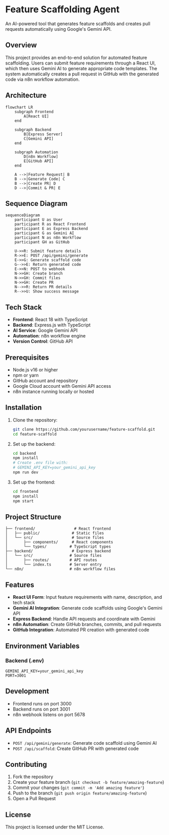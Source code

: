 # Feature Scaffolding Agent

An AI-powered tool that generates feature scaffolds and creates pull requests automatically using Google's Gemini API.

## Overview

This project provides an end-to-end solution for automated feature scaffolding. Users can submit feature requirements through a React UI, which then uses Gemini AI to generate appropriate code templates. The system automatically creates a pull request in GitHub with the generated code via n8n workflow automation.

## Architecture

```mermaid
flowchart LR
    subgraph Frontend
        A[React UI]
    end

    subgraph Backend
        B[Express Server]
        C[Gemini API]
    end

    subgraph Automation
        D[n8n Workflow]
        E[GitHub API]
    end

    A -->|Feature Request| B
    B -->|Generate Code| C
    B -->|Create PR| D
    D -->|Commit & PR| E
```

## Sequence Diagram

```mermaid
sequenceDiagram
    participant U as User
    participant R as React Frontend
    participant E as Express Backend
    participant G as Gemini AI
    participant N as n8n Workflow
    participant GH as GitHub

    U->>R: Submit feature details
    R->>E: POST /api/gemini/generate
    E->>G: Generate scaffold code
    G-->>E: Return generated code
    E->>N: POST to webhook
    N->>GH: Create branch
    N->>GH: Commit files
    N->>GH: Create PR
    N-->>R: Return PR details
    R-->>U: Show success message
```

## Tech Stack

- **Frontend**: React 18 with TypeScript
- **Backend**: Express.js with TypeScript
- **AI Service**: Google Gemini API
- **Automation**: n8n workflow engine
- **Version Control**: GitHub API

## Prerequisites

- Node.js v16 or higher
- npm or yarn
- GitHub account and repository
- Google Cloud account with Gemini API access
- n8n instance running locally or hosted

## Installation

1. Clone the repository:
   ```bash
   git clone https://github.com/yourusername/feature-scaffold.git
   cd feature-scaffold
   ```

2. Set up the backend:
   ```bash
   cd backend
   npm install
   # Create .env file with:
   # GEMINI_API_KEY=your_gemini_api_key
   npm run dev
   ```

3. Set up the frontend:
   ```bash
   cd frontend
   npm install
   npm start
   ```

## Project Structure

```
├── frontend/                 # React frontend
│   ├── public/              # Static files
│   └── src/                 # Source files
│       ├── components/      # React components
│       └── types/          # TypeScript types
├── backend/                 # Express backend
│   └── src/                # Source files
│       ├── routes/         # API routes
│       └── index.ts        # Server entry
└── n8n/                    # n8n workflow files
```

## Features

- **React UI Form**: Input feature requirements with name, description, and tech stack
- **Gemini AI Integration**: Generate code scaffolds using Google's Gemini API
- **Express Backend**: Handle API requests and coordinate with Gemini
- **n8n Automation**: Create GitHub branches, commits, and pull requests
- **GitHub Integration**: Automated PR creation with generated code

## Environment Variables

### Backend (.env)
```
GEMINI_API_KEY=your_gemini_api_key
PORT=3001
```

## Development

- Frontend runs on port 3000
- Backend runs on port 3001
- n8n webhook listens on port 5678

## API Endpoints

- `POST /api/gemini/generate`: Generate code scaffold using Gemini AI
- `POST /api/scaffold`: Create GitHub PR with generated code

## Contributing

1. Fork the repository
2. Create your feature branch (`git checkout -b feature/amazing-feature`)
3. Commit your changes (`git commit -m 'Add amazing feature'`)
4. Push to the branch (`git push origin feature/amazing-feature`)
5. Open a Pull Request

## License

This project is licensed under the MIT License.
